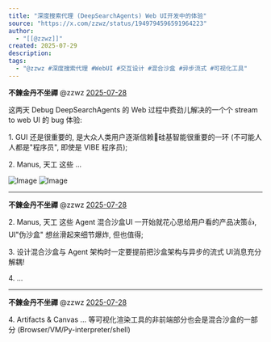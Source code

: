 ```yaml
---
title: "深度搜索代理 (DeepSearchAgents) Web UI开发中的体验"
source: "https://x.com/zzwz/status/1949794596591964223"
author:
  - "[[@zzwz]]"
created: 2025-07-29
description:
tags:
  - "@zzwz #深度搜索代理 #WebUI #交互设计 #混合沙盒 #异步流式 #可视化工具"
---
```

**不鍊金丹不坐禪** @zzwz [2025-07-28](https://x.com/zzwz/status/1949794596591964223)

这两天 Debug DeepSearchAgents 的 Web 过程中费劲儿解决的一个个 stream to web UI 的 bug 体验:

1\. GUI 还是很重要的, 是大众人类用户逐渐信赖👻硅基智能很重要的一环 (不可能人人都是"程序员", 即使是 VIBE 程序员);

2\. Manus, 天工 这些 ...

![Image](https://pbs.twimg.com/media/Gw8P09VbYAENQie?format=jpg&name=large) ![Image](https://pbs.twimg.com/media/Gw8P1h1aMAAhDBI?format=jpg&name=large)

---

**不鍊金丹不坐禪** @zzwz [2025-07-28](https://x.com/zzwz/status/1949794668503584831)

2\. Manus, 天工 这些 Agent 混合沙盒UI 一开始就花心思给用户看的产品决策👍, UI"伪沙盒" 想丝滑起来细节爆炸, 但也值得;

3\. 设计混合沙盒与 Agent 架构时一定要提前把沙盒架构与异步的流式 UI消息充分解耦!

4\. ...

---

**不鍊金丹不坐禪** @zzwz [2025-07-28](https://x.com/zzwz/status/1949794705346052471)

4\. Artifacts & Canvas ... 等可视化渲染工具的非前端部分也会是混合沙盒的一部分 (Browser/VM/Py-interpreter/shell)